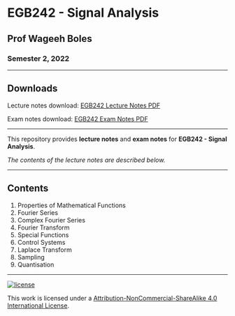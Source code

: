 # EGB242 - Signal Analysis

## Prof Wageeh Boles

### Semester 2, 2022

---

## Downloads

Lecture notes download: [EGB242 Lecture Notes PDF](https://www.github.com/Tarang74/EGB242/raw/main/EGB242%20Lecture%20Notes.pdf)

Exam notes download: [EGB242 Exam Notes PDF](https://www.github.com/Tarang74/EGB242/raw/main/EGB242%20Exam%20Notes.pdf)

---

This repository provides **lecture notes** and **exam notes** for **EGB242 - Signal Analysis**.

*The contents of the lecture notes are described below.*

---

## Contents

1. Properties of Mathematical Functions
2. Fourier Series
3. Complex Fourier Series
4. Fourier Transform
5. Special Functions
6. Control Systems
7. Laplace Transform
8. Sampling
9. Quantisation

---

[![license](https://forthebadge.com/images/badges/cc-nc-sa.svg)](http://creativecommons.org/licenses/by-nc-sa/4.0/)

This work is licensed under a [Attribution-NonCommercial-ShareAlike 4.0 International License](http://creativecommons.org/licenses/by-nc-sa/4.0/).
